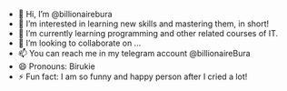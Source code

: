 - 👋 Hi, I’m @billionairebura
- 👀 I’m interested in learning new skills and mastering them, in short!
- 🌱 I’m currently learning programming and other related courses of IT.
- 💞️ I’m looking to collaborate on ...
- 📫 You can reach me in my telegram account @billionaireBura
- 😄 Pronouns: Birukie
- ⚡ Fun fact: I am so funny and happy person after I cried a lot!

<!---
billionairebura/billionairebura is a ✨ special ✨ repository because its `README.md` (this file) appears on your GitHub profile.
You can click the Preview link to take a look at your changes.
--->
